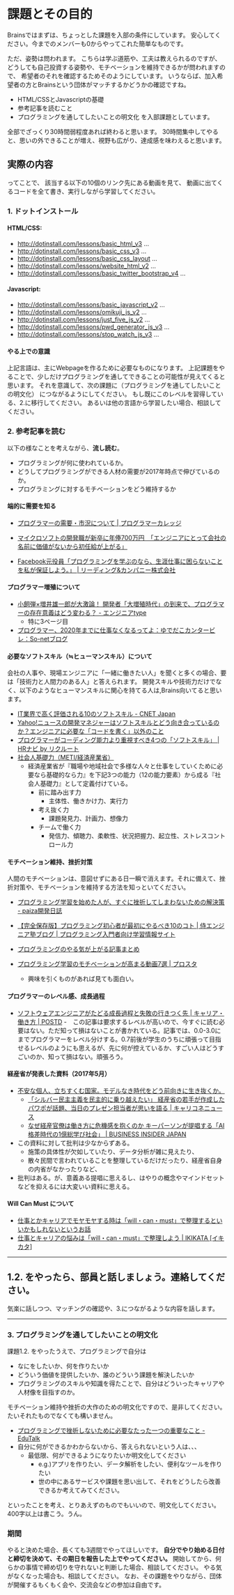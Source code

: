 
# 課題とその目的
Brainsではまずは、ちょっとした課題を入部の条件にしています。
安心してください。今までのメンバーも0からやってこれた簡単なものです。

ただ、姿勢は問われます。
こちらは学ぶ道筋や、工夫は教えられるのですが、
どうしても自己投資する姿勢や、モチベーションを維持できるかが問われますので、
希望者のそれを確認するためそのようにしています。
いうならば、加入希望者の方とBrainsという団体がマッチするかどうかの確認ですね。

- HTML/CSSとJavascriptの基礎
- 参考記事を読むこと
- プログラミングを通してしたいことの明文化
を入部課題としています。

全部でざっくり30時間弱程度あれば終わると思います。
30時間集中してやると、思いの外できることが増え、視野も広がり、達成感を味わえると思います。

## 実際の内容
ってことで、 該当する以下の10個のリンク先にある動画を見て、
動画に出てくるコードを全て書き、実行しながら学習してください。

### 1. ドットインストール

#### HTML/CSS:
- http://dotinstall.com/lessons/basic_html_v3 …
- http://dotinstall.com/lessons/basic_css_v3 …
- http://dotinstall.com/lessons/basic_css_layout …
- http://dotinstall.com/lessons/website_html_v2 …
- http://dotinstall.com/lessons/basic_twitter_bootstrap_v4 …

#### Javascript:
- http://dotinstall.com/lessons/basic_javascript_v2 …
- http://dotinstall.com/lessons/omikuji_js_v2 …
- http://dotinstall.com/lessons/just_five_js_v2 …
- http://dotinstall.com/lessons/pwd_generator_js_v3 …
- http://dotinstall.com/lessons/stop_watch_js_v3 …

#### やる上での意識
上記言語は、主にWebpageを作るために必要なものになります。
上記課題をやることで、少しだけプログラミングを通してできることの可能性が見えてくると思います。
それを意識して、次の課題に（プログラミングを通してしたいことの明文化）
につながるようにしてください。
もし既にこのレベルを習得している、2.に移行してください。
あるいは他の言語から学習したい場合、相談してください。

### 2. 参考記事を読む
以下の様なことを考えながら、**流し読む**。
- プログラミングが何に使われているか。
- どうしてプログラミングができる人材の需要が2017年時点で伸びているのか。
- プログラミングに対するモチベーションをどう維持するか

#### 端的に需要を知る
- [プログラマーの需要・市況について | プログラマーカレッジ](http://programmercollege.jp/demand.html "プログラマーの需要・市況について | プログラマーカレッジ")

- [マイクロソフトの開発職が新卒に年俸700万円　「エンジニアにとって会社の名前に価値がないから初任給が上がる」](http://blogos.com/article/223405/ "マイクロソフトの開発職が新卒に年俸700万円　「エンジニアにとって会社の名前に価値がないから初任給が上がる」")

- [Facebook元役員「プログラミングを学ぶのなら、生涯仕事に困らないことを私が保証しよう。」 | リーディング&amp;カンパニー株式会社](http://lrandcom.com/facebook_former_executive_learning_programming_guarantee_life_time_work "Facebook元役員「プログラミングを学ぶのなら、生涯仕事に困らないことを私が保証しよう。」 | リーディング&amp;カンパニー株式会社")

#### プログラマー増殖について
- [小飼弾×増井雄一郎が大激論！ 開発者「大増殖時代」の到来で、プログラマーの存在意義はどう変わる？ - エンジニアtype](http://type.jp/et/log/article/post_12-3 "小飼弾×増井雄一郎が大激論！ 開発者「大増殖時代」の到来で、プログラマーの存在意義はどう変わる？ - エンジニアtype")
  - 特に3ページ目
- [プログラマー、2020年までに仕事なくなるってよ：ゆでだこカンタービレ：So-netブログ](http://boiled-octopus.blog.so-net.ne.jp/2013-07-27-1 "プログラマー、2020年までに仕事なくなるってよ：ゆでだこカンタービレ：So-netブログ")

#### 必要なソフトスキル（≒ヒューマンスキル）について
会社の人事や、現場エンジニアに「一緒に働きたい人」を聞くと多くの場合、要は「技術力と人間力のある人」と答えられます。
開発スキルや技術力だけでなく、以下のようなヒューマンスキルに関心を持てる人は,Brains向いてると思います。
- [IT業界で高く評価される10のソフトスキル - CNET Japan](https://japan.cnet.com/article/35020093/ "IT業界で高く評価される10のソフトスキル - CNET Japan")
- [Yahoo!ニュースの開発マネジャーはソフトスキルとどう向き合っているのか？エンジニアに必要な「コードを書く」以外のこと](http://type.jp/et/feature/2088 "Yahoo!ニュースの開発マネジャーはソフトスキルとどう向き合っているのか？エンジニアに必要な「コードを書く」以外のこと - エンジニアtype | 転職＠type")
- [プログラマーがコーディング能力より重視すべき4つの「ソフトスキル」 | HRナビ by リクルート](http://hrnabi.com/2016/06/30/11349/)
- [社会人基礎力（METI/経済産業省）](http://www.meti.go.jp/policy/kisoryoku/)
  - 経済産業省が『職場や地域社会で多様な人々と仕事をしていくために必要なら基礎的なら力』を下記3つの能力（12の能力要素）から成る『社会人基礎力』として定義付けている。
    - 前に踏み出す力
      - 主体性、働きかけ力、実行力
    - 考え抜く力
      - 課題発見力、計画力、想像力
    - チームで働く力
      - 発信力、傾聴力、柔軟性、状況把握力、起立性、ストレスコントロール力

#### モチベーション維持、挫折対策

人間のモチベーションは、意図せずにある日一瞬で消えます。それに備えて、挫折対策や、モチベーションを維持する方法を知っといてください。

- [プログラミング学習を始めた人が、すぐに挫折してしまわないための解決策 - paiza開発日誌](http://paiza.hatenablog.com/entry/2015/10/29/%E3%83%97%E3%83%AD%E3%82%B0%E3%83%A9%E3%83%9F%E3%83%B3%E3%82%B0%E5%AD%A6%E7%BF%92%E3%82%92%E5%A7%8B%E3%82%81%E3%81%9F%E4%BA%BA%E3%81%8C%E3%80%81%E3%81%99%E3%81%90%E3%81%AB%E6%8C%AB%E6%8A%98%E3%81%97 "プログラミング学習を始めた人が、すぐに挫折してしまわないための解決策 - paiza開発日誌")

- [【完全保存版】プログラミング初心者が最初にやるべき10のコト | 侍エンジニア塾ブログ | プログラミング入門者向け学習情報サイト](http://www.sejuku.net/blog/3286 "【完全保存版】プログラミング初心者が最初にやるべき10のコト | 侍エンジニア塾ブログ | プログラミング入門者向け学習情報サイト")

- [プログラミングのやる気が上がる記事まとめ](http://wayswebhack.com/programming-motivation-up/ "プログラミングのやる気が上がる記事まとめ")

- [プログラミング学習のモチベーションが高まる動画7選 | プロスタ](http://programming-study.com/trouble/programming-movie/ "プログラミング学習のモチベーションが高まる動画7選 | プロスタ")
  - 興味を引くものがあれば見ても面白い。


#### プログラマーのレベル感、成長過程

- [ソフトウェアエンジニアがたどる成長過程と失敗の行きつく先 | キャリア・働き方 | POSTD](http://postd.cc/the-trajectory-of-a-software-engineer-and-where-it-all-goes-wrong/ "ソフトウェアエンジニアがたどる成長過程と失敗の行きつく先 | キャリア・働き方 | POSTD")
  -　この記事は要求するレベルが高いので、今すぐに読む必要はない。ただ知って損はないことが書かれている。記事では、0.0-3.0にまでプログラマーをレベル分けする。0.7前後が学生のうちに頑張って目指せるレベルのようにも思えるが、先に何が控えているか、すごい人はどうすごいのか、知って損はない。頑張ろう。
  
#### 経産省が発表した資料（2017年5月）

- [不安な個人、立ちすくむ国家。モデルなき時代をどう前向きに生き抜くか。](http://www.meti.go.jp/committee/summary/eic0009/pdf/020_02_00.pdf)
  - [「シルバー民主主義を民主的に乗り越えたい」 経産省の若手が作成したパワポが話題、当日のプレゼン担当者が思いを語る | キャリコネニュース](https://news.careerconnection.jp/?p=35692)
  - [なぜ経産官僚は働き方に危機感を抱くのか キーパーソンが提唱する「AI格差時代の1億総学び社会」 | BUSINESS INSIDER JAPAN](https://www.businessinsider.jp/post-33716)
- この資料に対して批判は少なからずある。
  - 施策の具体性が欠如していたり、データ分析が雑に見えたり、
  - 散々民間で言われていることを整理しているだけだったり、経産省自身の内省がなかったりなど、
- 批判はある。が、意義ある提唱に思えるし、はやりの概念やマインドセットなどを抑えるには大変いい資料に思える。
 
 #### Will Can Must について
 
 - [仕事とかキャリアでモヤモヤする時は「will・can・must」で整理するといいかもしれないというお話](http://terafeed.jp/20150513/will_can_must.html)
 - [仕事とキャリアの悩みは「will・can・must」で整理しよう | IKIKATA [イキカタ]](http://pras.wp-x.jp/?p=1005)
 
-------------------------

## 1.2. をやったら、部員と話しましょう。連絡してください。
気楽に話しつつ、マッチングの確認や、3.につながるような内容を話します。


-------------------------


### 3. プログラミングを通してしたいことの明文化
課題1.2. をやったうえで、プログラミングで自分は
- なにをしたいか、何を作りたいか
- どういう価値を提供したいか、誰のどういう課題を解決したいか
- プログラミングのスキルや知識を得たことで、自分はどういったキャリアや人材像を目指すのか。

モチベーション維持や挫折の大作のための明文化ですので、是非してください。たいそれたものでなくても構いません。
- [プログラミングで挫折しないために必要なたった一つの重要なこと - EduTalk](http://atsuhiro.hatenablog.com/entry/how-not-to-give-up-lean-to-code)
- 自分に何ができるかわからないから、答えられないという人は、、、
  - 最低限、何ができるようになりたいか明文化してください
    - e.g.)アプリを作りたい、データ解析をしたい、便利なツールを作りたい
    - 世の中にあるサービスや課題を思い出して、それをどうしたら改善できるか考えてみてください。

といったことを考え、とりあえずのものでもいいので、明文化してください。
400字以上は書こう。うん。

### 期間
やると決めた場合、長くても3週間でやってほしいです。
**自分でやり始める日付と締切を決めて、その期日を報告した上でやってください。**
開始してから、何らかの事情で締め切りを守れないと判断した場合、相談してください。
やる気がなくなった場合も、相談してください。
なお、その課題をやりながら、団体が開催するもくもく会や、交流会などの参加は自由です。

